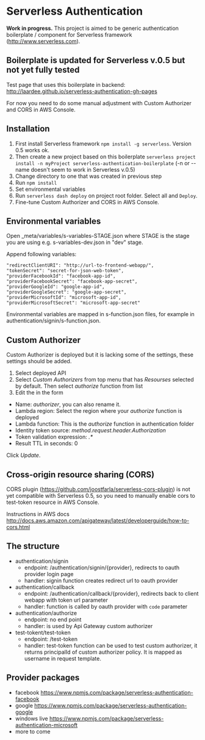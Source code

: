 # Serverless Authentication

**Work in progress.** This project is aimed to be generic authentication boilerplate / component for Serverless framework (http://www.serverless.com).

## Boilerplate is updated for Serverless v.0.5 but not yet fully tested

Test page that uses this boilerplate in backend: http://laardee.github.io/serverless-authentication-gh-pages

For now you need to do some manual adjustment with Custom Authorizer and CORS in AWS Console.

## Installation

1. First install Serverless framework `npm install -g serverless`. Version 0.5 works ok.
2. Then create a new project based on this boilerplate `serverless project install -n myProject serverless-authentication-boilerplate` (-n or --name doesn't seem to work in Serverless v.0.5)
3. Change directory to one that was created in previous step
4. Run `npm install`
5. Set environmental variables
6. Run `serverless dash deploy` on project root folder. Select all and `Deploy`.
7. Fine-tune Custom Authorizer and CORS in AWS Console.

## Environmental variables

Open _meta/variables/s-variables-STAGE.json where STAGE is the stage you are using e.g. s-variables-dev.json in "dev" stage.

Append following variables:
```
"redirectClientURI": "http://url-to-frontend-webapp/",
"tokenSecret": "secret-for-json-web-token",
"providerFacebookId": "facebook-app-id",
"providerFacebookSecret": "facebook-app-secret",
"providerGoogleId": "google-app-id",
"providerGoogleSecret": "google-app-secret",
"providerMicrosoftId": "microsoft-app-id",
"providerMicrosoftSecret": "microsoft-app-secret"
```

Environmental variables are mapped in s-function.json files, for example in authentication/signin/s-function.json.

## Custom Authorizer

Custom Authorizer is deployed but it is lacking some of the settings, these settings should be added.

1. Select deployed API
2. Select _Custom Authorizers_ from top menu that has _Resourses_ selected by default. Then select _authorize_ function from list
3. Edit the in the form
  * Name: _authorizer_, you can also rename it.
  * Lambda region: Select the region where your _authorize_ function is deployed
  * Lambda function: This is the _authorize_ function in authentication folder
  * Identity token source: _method.request.header.Authorization_
  * Token validation expression: _.*_
  * Result TTL in seconds: 0

Click _Update_.

## Cross-origin resource sharing (CORS)

CORS plugin (https://github.com/joostfarla/serverless-cors-plugin) is not yet compatible with Serverless 0.5, so you need to manually enable cors to test-token resource in AWS Console.

Instructions in AWS docs http://docs.aws.amazon.com/apigateway/latest/developerguide/how-to-cors.html

## The structure

* authentication/signin
  * endpoint: /authentication/signin/{provider}, redirects to oauth provider login page
  * handler: signin function creates redirect url to oauth provider
* authentication/callback
  * endpoint: /authentication/callback/{provider}, redirects back to client webapp with token url parameter
  * handler: function is called by oauth provider with `code` parameter
* authentication/authorize
  * endpoint: no end point
  * handler: is used by Api Gateway custom authorizer
* test-tokent/test-token
  * endpoint: /test-token
  * handler: test-token function can be used to test custom authorizer, it returns principalId of custom authorizer policy. It is mapped as username in request template.

## Provider packages

* facebook https://www.npmjs.com/package/serverless-authentication-facebook
* google https://www.npmjs.com/package/serverless-authentication-google
* windows live https://www.npmjs.com/package/serverless-authentication-microsoft
* more to come
